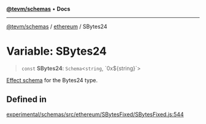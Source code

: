 [**@tevm/schemas**](../../README.md) • **Docs**

***

[@tevm/schemas](../../modules.md) / [ethereum](../README.md) / SBytes24

# Variable: SBytes24

> `const` **SBytes24**: `Schema`\<`string`, \`0x$\{string\}\`\>

[Effect schema](https://github.com/Effect-TS/schema) for the Bytes24 type.

## Defined in

[experimental/schemas/src/ethereum/SBytesFixed/SBytesFixed.js:544](https://github.com/evmts/tevm-monorepo/blob/main/experimental/schemas/src/ethereum/SBytesFixed/SBytesFixed.js#L544)
